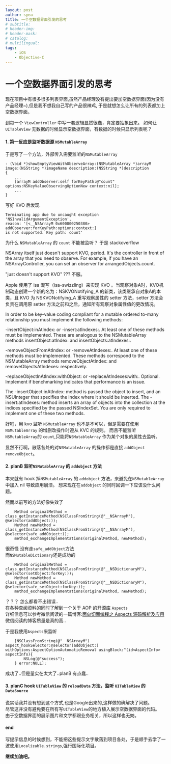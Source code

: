 ```yaml
---
layout: post
author: syea
title: 一个空数据界面引发的思考
# subtitle:
# header-img: 
# header-mask:  
# catalog: 
# multilingual: 
tags:
    - iOS
    - Objective-C
---
```


#  一个空数据界面引发的思考

现在项目中有很多很多列表界面,虽然产品经理没有提出要加空数据界面(因为没有产品经理~),但是我不想我自己写的产品很辣鸡,
于是就想怎么让所有的列表都加上空数据界面。

到每一个 `ViewController` 中写一套逻辑显然很蠢，肯定要抽象出来。
如何让 `UITableView` 无数据的时候显示空数据界面，有数据的时候只显示列表呢？

#### 1. 第一反应是监听数据源 `NSMutableArray`

于是写了一个方法，外部传入需要监听的`NSMutableArray`

```
- (Void *)showEmptyViewWithObserveArray:(NSMutableArray *)arrayM image:(NSString *)imageName description:(NSString *)description
{
    ...
    [arrayM addObserver:self forKeyPath:@"count" options:NSKeyValueObservingOptionNew context:nil];
    ...
}
```

写好 KVO 后发现 
```
Terminating app due to uncaught exception 'NSInvalidArgumentException', 
reason: '[<__NSArrayM 0x600000250380> addObserver:forKeyPath:options:context:]
is not supported. Key path: count'
```

为什么 `NSMutableArray` 的 `count` 不能被监听？
于是 stackoverflow
>
NSArray itself just doesn't support KVO, period. It's the controller in front of the array that you need to observe. For example, if you have an NSArrayController, you can set an observer for arrangedObjects.count.
>

"just doesn't support KVO" ??? 不服。

>
Apple 使用了 isa 混写（isa-swizzling）来实现 KVO 。当观察对象A时，KVO机制动态创建一个新的名为：NSKVONotifying_A 的新类，该类继承自对象A的本类，且 KVO 为 NSKVONotifying_A 重写观察属性的 setter 方法，setter 方法会负责在调用原 setter 方法之前和之后，通知所有观察对象属性值的更改情况。
>

>
In order to be key-value coding compliant for a mutable ordered to-many relationship you must implement the following methods:
>
-insertObject:in<Key>AtIndex: or -insert<Key>:atIndexes:. At least one of these methods must be implemented. These are analogous to the NSMutableArray methods insertObject:atIndex: and insertObjects:atIndexes:.
>
-removeObjectFrom<Key>AtIndex: or -remove<Key>AtIndexes:. At least one of these methods must be implemented. These methods correspond to the NSMutableArray methods removeObjectAtIndex: and removeObjectsAtIndexes: respectively.
>
-replaceObjectIn<Key>AtIndex:withObject: or -replace<Key>AtIndexes:with<Key>:. Optional. Implement if benchmarking indicates that performance is an issue.
>
The -insertObject:in<Key>AtIndex: method is passed the object to insert, and an NSUInteger that specifies the index where it should be inserted. The -insert<Key>:atIndexes: method inserts an array of objects into the collection at the indices specified by the passed NSIndexSet. You are only required to implement one of these two methods.
>

好吧，用 kvo 监听 `NSMutableArray` 也不是不可以，但是需要在使用 `NSMutableArray` 的增删改操作时遵从 KVC 的规则。
而且不能监听`NSMutableArray`的 `count`,只能将`NSMutableArray` 作为某个对象的属性去监听。

显然不行啊，散落各处的对`NSMutableArray` 的操作都是直接 `addObject` `removeObject`。


#### 2. planB 监听`NSMutableArray` 的 `addobject` 方法

本来就有 hook 掉`NSMutableArray` 的 `addobject` 方法，来避免在`NSMutableArray`中加入 nil 导致应用崩溃。
想来现在在`addobject` 的同时回调一下应该没什么问题。<br />

然而以前写的方法好像失效了
```
    Method originalMethod = class_getInstanceMethod(NSClassFromString(@"__NSArrayM"), @selector(addObject:));
    Method newMethod = class_getInstanceMethod(NSClassFromString(@"__NSArrayM"), @selector(safe_addObject:));
    method_exchangeImplementations(originalMethod, newMethod);
```

很奇怪 没有走`safe_addObject`方法<br/>
而`NSMutableDictionary`还是成功的<br/>
```
    Method originalMethod = class_getInstanceMethod(NSClassFromString(@"__NSDictionaryM"), @selector(setObject:forKey:));
    Method newMethod = class_getInstanceMethod(NSClassFromString(@"__NSDictionaryM"), @selector(safe_setObject:forKey:));
    method_exchangeImplementations(originalMethod, newMethod);
```

？？？ 怎么都看不出错误..<br />
在各种查阅资料的同时了解到一个关于 AOP 的开源库 `Aspects`<br />
详细信息可以参考微信阅读的一篇博客:[面向切面编程之 Aspects 源码解析及应用](http://wereadteam.github.io/2016/06/30/Aspects/)<br />
微信阅读的博客质量是真的高..

于是我使用`Aspects`来监听
```
    [NSClassFromString(@"__NSArrayM") aspect_hookSelector:@selector(addObject:) withOptions:AspectOptionAutomaticRemoval usingBlock:^(id<AspectInfo> aspectInfo){
        NSLog(@"success");
    } error:NULL];
```
成功了..但是量实在太大了..planB 有点蠢..

#### 3. planC hook `UITableView` 的 `reloadData` 方法，监听 `UITableView` 的 `DataSource`

说实话我并没有想到这个方式,也是Google出来的,这样做的确解决了问题。<br />
尽管这并没有避免要在所有写`UITableView`的地方植入展示空数据界面的代码。<br />
由于空数据界面的展示图片和文字都跟业务相关，所以这样也无妨。<br />

#### end
写提示信息的时候想到，不能把这些提示文字散落到项目各处，于是顺手去学了一波使用`Localizable.strings`,强行国际化项目。

**继续加油吧。**
